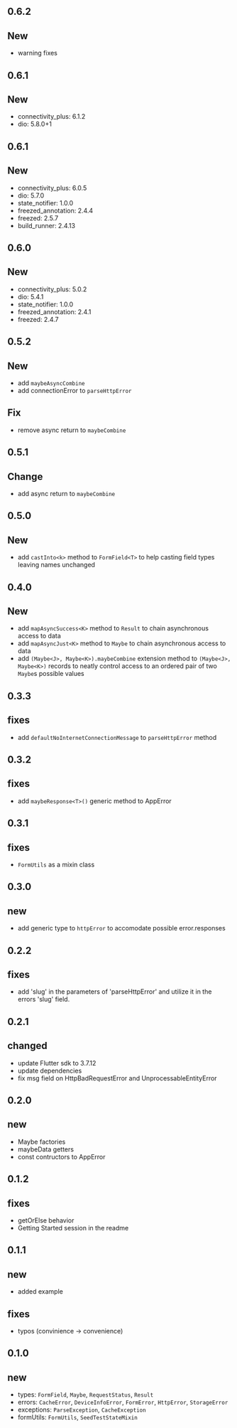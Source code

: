 ## 0.6.2

## New

- warning fixes

## 0.6.1

## New

- connectivity_plus: 6.1.2
- dio: 5.8.0+1

## 0.6.1

## New

- connectivity_plus: 6.0.5
- dio: 5.7.0
- state_notifier: 1.0.0
- freezed_annotation: 2.4.4
- freezed: 2.5.7
- build_runner: 2.4.13

## 0.6.0

## New

- connectivity_plus: 5.0.2
- dio: 5.4.1
- state_notifier: 1.0.0
- freezed_annotation: 2.4.1
- freezed: 2.4.7

## 0.5.2

## New

- add `maybeAsyncCombine`
- add connectionError to `parseHttpError`

## Fix

- remove async return to `maybeCombine`

## 0.5.1

## Change

- add async return to `maybeCombine`

## 0.5.0

## New

- add `castInto<k>` method to `FormField<T>` to help casting field types leaving names unchanged

## 0.4.0

## New

- add `mapAsyncSuccess<K>` method to `Result` to chain asynchronous access to data
- add `mapAsyncJust<K>` method to `Maybe` to chain asynchronous access to data
- add `(Maybe<J>, Maybe<K>).maybeCombine` extension method to `(Maybe<J>, Maybe<K>)` records to neatly control access to an ordered pair of two `Maybe`s possible values

## 0.3.3

## fixes

- add `defaultNoInternetConnectionMessage` to `parseHttpError` method

## 0.3.2

## fixes

- add `maybeResponse<T>()` generic method to AppError

## 0.3.1

## fixes

- `FormUtils` as a mixin class

## 0.3.0

## new

- add generic type to `httpError` to accomodate possible error.responses

## 0.2.2

## fixes

- add 'slug' in the parameters of 'parseHttpError' and utilize it in the errors 'slug' field.

## 0.2.1

## changed

- update Flutter sdk to 3.7.12
- update dependencies
- fix msg field on HttpBadRequestError and UnprocessableEntityError

## 0.2.0

## new

- Maybe factories
- maybeData getters
- const contructors to AppError

## 0.1.2

## fixes

- getOrElse behavior
- Getting Started session in the readme

## 0.1.1

## new

- added example

## fixes

- typos (convinience -> convenience)

## 0.1.0

## new

- types: `FormField`, `Maybe`, `RequestStatus`, `Result`
- errors: `CacheError`, `DeviceInfoError`, `FormError`, `HttpError`, `StorageError`
- exceptions: `ParseException`, `CacheException`
- formUtils: `FormUtils`, `SeedTestStateMixin`
